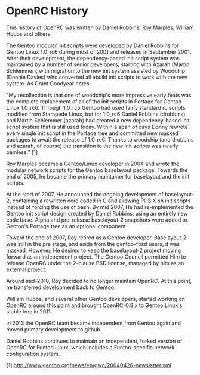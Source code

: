 # OpenRC History

This history of OpenRC was written by Daniel Robbins, Roy Marples, William
Hubbs and others.

The Gentoo modular init scripts were developed by Daniel Robbins for Gentoo
Linux 1.0_rc6 during most of 2001 and released in September 2001. After their
development, the dependency-based init script system was maintained by a
number of senior developers, starting with Azarah (Martin Schlemmer), with
migration to the new init system assisted by Woodchip (Donnie Davies) who
converted all ebuild init scripts to work with the new system. As Grant
Goodyear notes: 

"My recollection is that one of woodchip's more impressive early feats
was the complete replacement of all of the init scripts in Portage
for Gentoo Linux 1.0_rc6. Through 1.0_rc5 Gentoo had used fairly
standard rc scripts modified from Stampede Linux, but for 1.0_rc6 Daniel
Robbins (drobbins) and Martin Schlemmer (azarah) had created a new
dependency-based init script system that is still used today. Within a
span of days Donny rewrote every single init script in the Portage tree
and committed new masked packages to await the release of 1.0_rc6. Thanks to
woodchip (and drobbins and azarah, of course) the
transition to the new init scripts was nearly painless." [1] 

Roy Marples became a Gentoo/Linux developer in 2004 and wrote the modular
network scripts for the Gentoo baselayout package. Towards the end of 2005,
he became the primary maintainer for baselayout and the init scripts. 

At the start of 2007, He announced the ongoing development of
baselayout-2, containing a rewritten core coded in C and allowing POSIX sh
init scripts instead of forcing the use of bash. By mid 2007, He had
re-implemented the Gentoo init script design created by Daniel Robbins,
using an entirely new code base. Alpha and pre-release baselayout-2
snapshots were added to Gentoo's Portage tree as an optional component.

Toward the end of 2007, Roy retired as a Gentoo developer.
Baselayout-2 was still in the pre stage, and aside from the gentoo-fbsd
users, it was masked. However, He desired to keep the baselayout-2
project moving forward as an independent project. The Gentoo Council
permitted Him to release OpenRC under the 2-clause BSD license,
managed by him as an external project. 

Around mid-2010, Roy decided to no longer maintain OpenRC. At this
point, he transferred development back to Gentoo.

William Hubbs, and several other Gentoo developers,  started working on
OpenRC around this point and brought OpenRC-0.8.x to Gentoo Linux's stable
tree in 2011.

In 2013 the OpenRC team became independent from Gentoo again and moved primary
development to github.

Daniel Robbins continues to maintain an independent, forked
version of OpenRC for Funtoo Linux, which includes a Funtoo-specific network
configuration system. 

[1] http://www.gentoo.org/news/en/gwn/20040426-newsletter.xml

